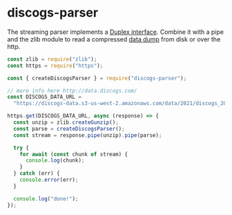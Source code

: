 # discogs-parser

The streaming parser implements a [Duplex interface](https://nodejs.org/api/stream.html#stream_duplex_and_transform_streams). Combine it with a pipe and the zlib module to read a compressed [data dump](http://data.discogs.com/) from disk or over the http.

```javascript
const zlib = require("zlib");
const https = require("https");

const { createDiscogsParser } = require("discogs-parser");

// more info here http://data.discogs.com/
const DISCOGS_DATA_URL =
  "https://discogs-data.s3-us-west-2.amazonaws.com/data/2021/discogs_20210501_masters.xml.gz";

https.get(DISCOGS_DATA_URL, async (response) => {
  const unzip = zlib.createGunzip();
  const parse = createDiscogsParser();
  const stream = response.pipe(unzip).pipe(parse);

  try {
    for await (const chunk of stream) {
      console.log(chunk);
    }
  } catch (err) {
    console.error(err);
  }

  console.log("done!");
});
```
